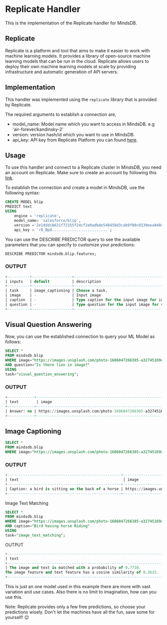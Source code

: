 # Replicate Handler

This is the implementation of the Replicate handler for MindsDB.

## Replicate

Replicate is a platform and tool that aims to make it easier to work with machine learning models. It provides a library of open-source machine learning models that can be run in the cloud. Replicate allows users to deploy their own machine learning models at scale by providing infrastructure and automatic generation of API servers.

## Implementation

This handler was implemented using the `replicate` library that is provided by Replicate.

The required arguments to establish a connection are,

- model_name: Model name which you want to access in MindsDB. e.g 'air-forever/kandinsky-2'
- version: version hash/id which you want to use in MindsDB.
- api_key: API key from Replicate Platform you can found [here](https://replicate.com/account/api-tokens).

## Usage

To use this handler and connect to a Replicate cluster in MindsDB, you need an account on Replicate. Make sure to create an account by following this [link](https://replicate.com/signin?next=/account/api-tokens).

To establish the connection and create a model in MindsDB, use the following syntax:

```sql
CREATE MODEL blip
PREDICT text
USING
    engine = 'replicate',
    model_name= 'salesforce/blip',
    version ='2e1dddc8621f72155f24cf2e0adbde548458d3cab9f00c0139eea840d0ac4746',
    api_key = 'r8_BpO.........................';
```

You can use the DESCRIBE PREDICTOR query to see the available parameters that you can specify to customize your predictions:

```sql
DESCRIBE PREDICTOR mindsdb.blip.features;
```

### OUTPUT

```sql
+----------+------------------+-----------------------------------------------------------------------+--------+
| inputs   | default          | description                                                           | type   |
+----------+------------------+-----------------------------------------------------------------------+--------+
| task     | image_captioning | Choose a task.                                                        | -      |
| image    | -                | Input image                                                           | string |
| caption  | -                | Type caption for the input image for image text matching task.        | string |
| question | -                | Type question for the input image for visual question answering task. | string |
+----------+------------------+-----------------------------------------------------------------------+--------+
```

## Visual Question Answering

Now, you can use the established connection to query your ML Model as follows:

```sql
SELECT *
FROM mindsdb.blip
WHERE image="https://images.unsplash.com/photo-1686847266385-a32745169de4"
AND question="Is there lion in image?"
USING
task="visual_question_answering";
```

### OUTPUT

```sql
+------------+--------------------------------------------------------------+-------------------------+
| text        | image                                                        | question                |
+------------+--------------------------------------------------------------+-------------------------+
| Answer: no | https://images.unsplash.com/photo-1686847266385-a32745169de4 | Is there lion in image? |
+------------+--------------------------------------------------------------+-------------------------+
```

## Image Captioning

```sql
SELECT *
FROM mindsdb.blip
WHERE image="https://images.unsplash.com/photo-1686847266385-a32745169de4"
```

### OUTPUT

```sql
+---------------------------------------------------+--------------------------------------------------------------+
| text                                               | image                                                        |
+---------------------------------------------------+--------------------------------------------------------------+
| Caption: a bird is sitting on the back of a horse | https://images.unsplash.com/photo-1686847266385-a32745169de4 |
+---------------------------------------------------+--------------------------------------------------------------+
```

Image Text Matching

```sql
SELECT *
FROM mindsdb.blip
WHERE image="https://images.unsplash.com/photo-1686847266385-a32745169de4"
AND caption="Bird having horse Riding"
USING
task="image_text_matching";
```

OUTPUT

```sql
+-----------------------------------------------------------------------------------------------------------------------------------+--------------------------------------------------------------+--------------------------+
| text                                                                                                                               | image                                                        | caption                  |
+-----------------------------------------------------------------------------------------------------------------------------------+--------------------------------------------------------------+--------------------------+
| The image and text is matched with a probability of 0.7730.
The image feature and text feature has a cosine similarity of 0.3615. | https://images.unsplash.com/photo-1686847266385-a32745169de4 | Bird having horse Riding |
+-----------------------------------------------------------------------------------------------------------------------------------+--------------------------------------------------------------+--------------------------+
```

This is just an one model used in this example there are more with vast variation and use cases.
Also there is no limit to imagination, how can you use this.

Note: Replicate provides only a few free predictions, so choose your predictions wisely. Don't let the machines have all the fun, save some for yourself! 😉
